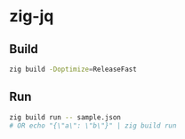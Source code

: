 # zig-jq

## Build

```bash
zig build -Doptimize=ReleaseFast
```

## Run

```bash
zig build run -- sample.json
# OR echo "{\"a\": \"b\"}" | zig build run
```